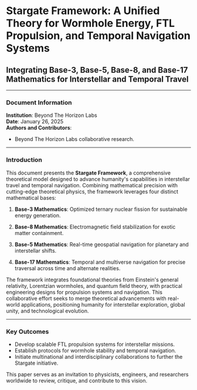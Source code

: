 # Stargate Framework: A Unified Theory for Wormhole Energy, FTL Propulsion, and Temporal Navigation Systems

## Integrating Base-3, Base-5, Base-8, and Base-17 Mathematics for Interstellar and Temporal Travel

---

### Document Information

**Institution**: Beyond The Horizon Labs  
**Date**: January 26, 2025  
**Authors and Contributors**:
- Beyond The Horizon Labs collaborative research.

---

### Introduction

This document presents the **Stargate Framework**, a comprehensive theoretical model designed to advance humanity's capabilities in interstellar travel and temporal navigation. Combining mathematical precision with cutting-edge theoretical physics, the framework leverages four distinct mathematical bases:

1. **Base-3 Mathematics**: Optimized ternary nuclear fission for sustainable energy generation.

2. **Base-8 Mathematics**: Electromagnetic field stabilization for exotic matter containment.

3. **Base-5 Mathematics**: Real-time geospatial navigation for planetary and interstellar shifts.

4. **Base-17 Mathematics**: Temporal and multiverse navigation for precise traversal across time and alternate realities.

The framework integrates foundational theories from Einstein's general relativity, Lorentzian wormholes, and quantum field theory, with practical engineering designs for propulsion systems and navigation. This collaborative effort seeks to merge theoretical advancements with real-world applications, positioning humanity for interstellar exploration, global unity, and technological evolution.

---

### Key Outcomes

- Develop scalable FTL propulsion systems for interstellar missions.
- Establish protocols for wormhole stability and temporal navigation.
- Initiate multinational and interdisciplinary collaborations to further the Stargate initiative.

This paper serves as an invitation to physicists, engineers, and researchers worldwide to review, critique, and contribute to this vision.

